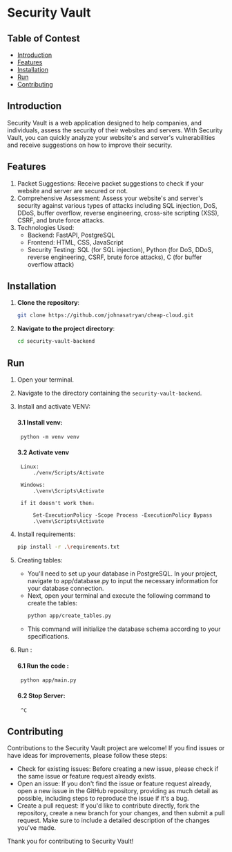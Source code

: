 # Security Vault

## Table of Contest
* [Introduction](#introduction)
* [Features](#features)
* [Installation](#installation)
* [Run](#run)
* [Contributing](#contributing)

## Introduction
Security Vault is a web application designed to help companies, and individuals, assess the security of their websites and servers. With Security Vault, you can quickly analyze your website's and server's vulnerabilities and receive suggestions on how to improve their security.


## Features
1. Packet Suggestions: Receive packet suggestions to check if your website and server are secured or not.
2.  Comprehensive Assessment: Assess your website's and server's security against various types of attacks including SQL injection, DoS, DDoS, buffer overflow, reverse engineering, cross-site scripting (XSS), CSRF, and brute force attacks.
3. Technologies Used:
    - Backend: FastAPI, PostgreSQL
    - Frontend: HTML, CSS, JavaScript
    - Security Testing: SQL (for SQL injection), Python (for DoS, DDoS, reverse engineering, CSRF, brute force attacks), C (for buffer overflow attack)

## Installation

1. **Clone the repository**:
    ```bash
    git clone https://github.com/johnasatryan/cheap-cloud.git
    ```

2. **Navigate to the project directory**:
    ```bash
    cd security-vault-backend
    ```

## Run

1. Open your terminal.
2. Navigate to the directory containing the `security-vault-backend`.

3. Install and activate VENV:  
    #### 3.1 Install venv:
        
        python -m venv venv

    #### 3.2 Activate venv

        Linux:  
            ./venv/Scripts/Activate

        Windows:
            .\venv\Scripts\Activate  

        if it doesn't work then։
        
            Set-ExecutionPolicy -Scope Process -ExecutionPolicy Bypass
            .\venv\Scripts\Activate

4. Install requirements:
    ```bash
    pip install -r .\requirements.txt

5. Creating tables:
    - You'll need to set up your database in PostgreSQL. In your project, navigate to app/database.py to input the necessary information for your database connection.
    - Next, open your terminal and execute the following command to create the tables:
        ```bash
        python app/create_tables.py  

    - This command will initialize the database schema according to your specifications.

6. Run  :
    #### 6.1 Run the code  :
        python app/main.py  
    
    #### 6.2 Stop Server:
        ^C



## Contributing
Contributions to the Security Vault project are welcome! If you find issues or have ideas for improvements, please follow these steps:

- Check for existing issues: Before creating a new issue, please check if the same issue or feature request already exists.
- Open an issue: If you don't find the issue or feature request already, open a new issue in the GitHub repository, providing as much detail as possible, including steps to reproduce the issue if it's a bug.
- Create a pull request: If you'd like to contribute directly, fork the repository, create a new branch for your changes, and then submit a pull request. Make sure to include a detailed description of the changes you've made.

Thank you for contributing to Security Vault!

